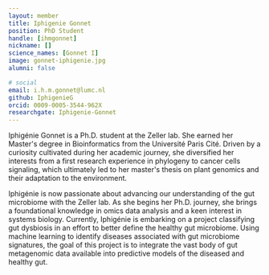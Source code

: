 ```yaml
---
layout: member
title: Iphigenie Gonnet
position: PhD Student
handle: [ihmgonnet]
nickname: []
science_names: [Gonnet I]
image: gonnet-iphigenie.jpg
alumni: false

# social
email: i.h.m.gonnet@lumc.nl
github: IphigenieG
orcid: 0009-0005-3544-962X
researchgate: Iphigenie-Gonnet
---
```


Iphigénie Gonnet is a Ph.D. student at the Zeller lab. She earned her Master's degree in Bioinformatics from the Université Paris Cité. Driven by a curiosity cultivated during her academic journey, she diversified her interests from a first research experience in phylogeny to cancer cells signaling, which ultimately led to her master's thesis on plant genomics and their adaptation to the environment.

Iphigénie is now passionate about advancing our understanding of the gut microbiome with the Zeller lab. As she begins her Ph.D. journey, she brings a foundational knowledge in omics data analysis and a keen interest in systems biology. Currently, Iphigénie is embarking on a project classifying gut dysbiosis in an effort to better define the healthy gut microbiome. Using machine learning to identify diseases associated with gut microbiome signatures, the goal of this project is to integrate the vast body of gut metagenomic data available into predictive models of the diseased and healthy gut.

